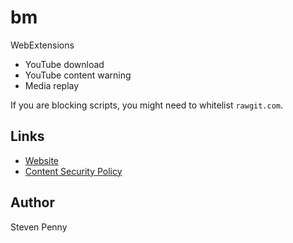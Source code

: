 bm
=============
WebExtensions

- YouTube download
- YouTube content warning
- Media replay

If you are blocking scripts, you might need to whitelist `rawgit.com`.

Links
---------------
- [Website][sgi]
- [Content Security Policy][csp]

Author
------------
Steven Penny

[sgi]:
//svnpenn.github.io/bm
[csp]:
//github.com/svnpenn/dotfiles/blob/c1516d8/firefox/browser-console.js#L48-L49

